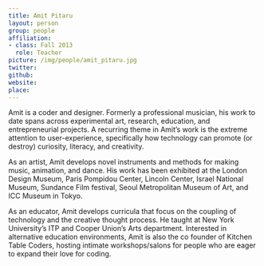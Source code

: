 ```yaml
---
title: Amit Pitaru
layout: person
group: people
affiliation:
- class: Fall 2013
  role: Teacher
picture: /img/people/amit_pitaru.jpg
twitter:
github:
website:
place:
---
```

Amit is a coder and designer. Formerly a professional musician, his work to date spans across experimental art, research, education, and entrepreneurial projects. A recurring theme in Amit’s work is the extreme attention to user-experience, specifically how technology can promote (or destroy) curiosity, literacy, and creativity.

As an artist, Amit develops novel instruments and methods for making music, animation, and dance. His work has been exhibited at the London Design Museum, Paris Pompidou Center, Lincoln Center, Israel National Museum, Sundance Film festival, Seoul Metropolitan Museum of Art, and ICC Museum in Tokyo.

As an educator, Amit develops curricula that focus on the coupling of technology and the creative thought process. He taught at New York University’s ITP and Cooper Union’s Arts department. Interested in alternative education environments, Amit is also the co founder of Kitchen Table Coders, hosting intimate workshops/salons for people who are eager to expand their love for coding.